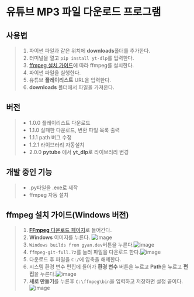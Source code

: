 # 유튜브 MP3 파일 다운로드 프로그램


## 사용법
> 1. 파이썬 파일과 같은 위치에 **downloads**폴더를 추가한다.
> 2. 터미널을 열고 `pip install yt-dlp`를 입력한다.
> 3. [ffmpeg 설치 가이드](##-ffmpeg-설치-가이드(Windows-버전))에 따라 ffmpeg를 설치한다.
> 4. 파이썬 파일을 실행한다.
> 5. 유튜브 **플레이리스트** URL을 입력한다.
> 6. **downloads** 폴더에서 파일을 가져온다.


## 버전
> - 1.0.0 플레이리스트 다운로드
> - 1.1.0 실패한 다운로드, 변환 파일 목록 출력
> - 1.1.1 path 버그 수정
> - 1.2.1 라이브러리 자동설치
> - 2.0.0 **pytube** 에서 **yt_dlp**로 라이브러리 변경


## 개발 중인 기능
> - .py파일을 .exe로 제작
> - ffmpeg 자동 설치


## **ffmpeg** 설치 가이드(Windows 버전)
> 1. [**FFmpeg** 다운로드 페이지](https://ffmpeg.org/download.html)로 들어간다.
> 2. **Windows** 이미지를 누른다. ![image](https://github.com/strv103-0/youtube_dl/assets/112059527/710c066e-eea6-4102-8e67-f4831e57ae49)
> 3. `Windows builds from gyan.dev`버튼을 누른다.![image](https://github.com/strv103-0/youtube_dl/assets/112059527/293ad0ca-28ad-4ed4-9aa6-f2f94897276f)
> 4. `ffmpeg-git-full.7z`를 눌러 파일을 다운로드 한다.![image](https://github.com/strv103-0/youtube_dl/assets/112059527/e56046fa-ce7a-4e40-bf76-6c0cf74bcc97)
> 5. 다운로드 후 파일을 `C:/`에 압축을 해제한다.
> 6. 시스템 환경 변수 편집에 들어가 **환경 변수** 버튼을 누르고 **Path**을 누르고 **편집**을 누른다.![image](https://github.com/strv103-0/youtube_dl/assets/112059527/83368f86-c7d9-484a-b450-81a6cdc72f3f)
> 7. **새로 만들기**를 누른후 `C:\ffmpeg\bin`을 입력하고 저장하면 설정 끝이다.![image](https://github.com/strv103-0/youtube_dl/assets/112059527/83ca66aa-c5a2-4d7f-b054-d1d0531917c5)





